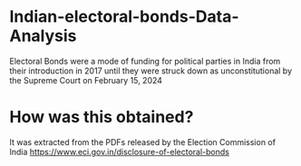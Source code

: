 # Indian-electoral-bonds-Data-Analysis
Electoral Bonds were a mode of funding for political parties in India from their introduction in 2017 until they were struck down as unconstitutional by the Supreme Court on February 15, 2024
# How was this obtained?
It was extracted from the PDFs released by the Election Commission of India https://www.eci.gov.in/disclosure-of-electoral-bonds
